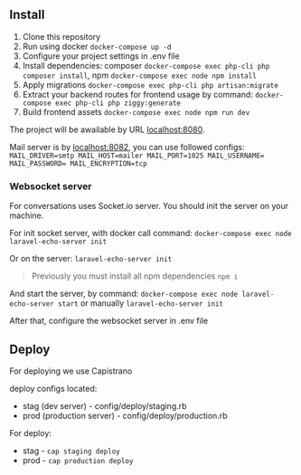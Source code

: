 ## Install
1. Clone this repository
2. Run using docker `docker-compose up -d`
3. Configure your project settings in .env file
4. Install dependencies: composer `docker-compose exec php-cli php composer install`, npm `docker-compose exec node npm install`
5. Apply migrations `docker-compose exec php-cli php artisan:migrate` 
6. Extract your backend routes for frontend usage by command: `docker-compose exec php-cli php ziggy:generate`
7. Build frontend assets `docker-compose exec node npm run dev`

The project will be awailable by URL [localhost:8080](localhost:8080).

Mail server is by [localhost:8082](localhost:8082), you can use followed configs:
`MAIL_DRIVER=smtp
MAIL_HOST=mailer
MAIL_PORT=1025
MAIL_USERNAME=
MAIL_PASSWORD=
MAIL_ENCRYPTION=tcp`

### Websocket server
For conversations uses Socket.io server. You should init the server on your machine.

For init socket server, with docker call command:
`docker-compose exec node laravel-echo-server init`

Or on the server: `laravel-echo-server init`

> Previously you must install all npm dependencies `npm i`

And start the server, by command: 
`docker-compose exec node laravel-echo-server start` or manually `laravel-echo-server init`

After that, configure the websocket server in .env file

## Deploy
For deploying we use Capistrano

deploy configs located:
* stag (dev server) - config/deploy/staging.rb 
* prod (production server) - config/deploy/production.rb

For deploy:
* stag - `cap staging deploy`
* prod - `cap production deploy`
